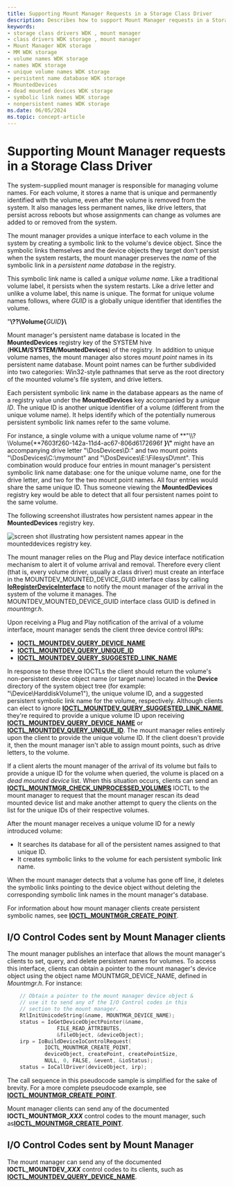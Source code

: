 ```yaml
---
title: Supporting Mount Manager Requests in a Storage Class Driver
description: Describes how to support Mount Manager requests in a Storage Class Driver
keywords:
- storage class drivers WDK , mount manager
- class drivers WDK storage , mount manager
- Mount Manager WDK storage
- MM WDK storage
- volume names WDK storage
- names WDK storage
- unique volume names WDK storage
- persistent name database WDK storage
- MountedDevices
- dead mounted devices WDK storage
- symbolic link names WDK storage
- nonpersistent names WDK storage
ms.date: 06/05/2024
ms.topic: concept-article
---
```


# Supporting Mount Manager requests in a Storage Class Driver

The system-supplied mount manager is responsible for managing volume names. For each volume, it stores a name that is unique and permanently identified with the volume, even after the volume is removed from the system. It also manages less permanent names, like drive letters, that persist across reboots but whose assignments can change as volumes are added to or removed from the system.

The mount manager provides a unique interface to each volume in the system by creating a symbolic link to the volume's device object. Since the symbolic links themselves and the device objects they target don't persist when the system restarts, the mount manager preserves the *name* of the symbolic link in a *persistent name database* in the registry.

This symbolic link name is called a *unique volume name*. Like a traditional volume label, it persists when the system restarts. Like a drive letter and unlike a volume label, this name is unique. The format for unique volume names follows, where *GUID* is a globally unique identifier that identifies the volume.

"**\\??\\Volume{**<em>GUID</em>**}\\**

Mount manager's persistent name database is located in the **MountedDevices** registry key of the SYSTEM hive (**HKLM/SYSTEM/MountedDevices**) of the registry. In addition to unique volume names, the mount manager also stores *mount point* names in its persistent name database. Mount point names can be further subdivided into two categories: Win32-style pathnames that serve as the root directory of the mounted volume's file system, and drive letters.

Each persistent symbolic link name in the database appears as the name of a registry value under the **MountedDevices** key accompanied by a *unique ID*. The unique ID is another unique identifier of a volume (different from the unique volume name). It helps identify which of the potentially numerous persistent symbolic link names refer to the same volume.

For instance, a single volume with a unique volume name of **"\\\\?\\Volume{**7603f260-142a-11d4-ac67-806d6172696f **}\\"** might have an accompanying drive letter "\\DosDevices\\D:" and two mount points "\\DosDevices\\C:\\mymount" and "\\DosDevices\\E:\\FilesysD\\mnt". This combination would produce four entries in mount manager's persistent symbolic link name database: one for the unique volume name, one for the drive letter, and two for the two mount point names. All four entries would share the same unique ID. Thus someone viewing the **MountedDevices** registry key would be able to detect that all four persistent names point to the same volume.

The following screenshot illustrates how persistent names appear in the **MountedDevices** registry key.

![screen shot illustrating how persistent names appear in the mounteddevices registry key.](images/mntmgr.png)

The mount manager relies on the Plug and Play device interface notification mechanism to alert it of volume arrival and removal. Therefore every client (that is, every volume driver, usually a class driver) must create an interface in the MOUNTDEV_MOUNTED_DEVICE_GUID interface class by calling [**IoRegisterDeviceInterface**](/windows-hardware/drivers/ddi/wdm/nf-wdm-ioregisterdeviceinterface) to notify the mount manager of the arrival in the system of the volume it manages. The MOUNTDEV_MOUNTED_DEVICE_GUID interface class GUID is defined in *mountmgr.h*.

Upon receiving a Plug and Play notification of the arrival of a volume interface, mount manager sends the client three device control IRPs:

* [**IOCTL_MOUNTDEV_QUERY_DEVICE_NAME**](/windows-hardware/drivers/ddi/mountmgr/ni-mountmgr-ioctl_mountdev_query_device_name)
* [**IOCTL_MOUNTDEV_QUERY_UNIQUE_ID**](/windows-hardware/drivers/ddi/mountdev/ni-mountdev-ioctl_mountdev_query_unique_id)
* [**IOCTL_MOUNTDEV_QUERY_SUGGESTED_LINK_NAME**](/windows-hardware/drivers/ddi/mountdev/ni-mountdev-ioctl_mountdev_query_suggested_link_name)

In response to these three IOCTLs the client should return the volume's non-persistent device object name (or target name) located in the **Device** directory of the system object tree (for example: "\\Device\\HarddiskVolume1"), the unique volume ID, and a suggested persistent symbolic link name for the volume, respectively. Although clients can elect to ignore [**IOCTL_MOUNTDEV_QUERY_SUGGESTED_LINK_NAME**](/windows-hardware/drivers/ddi/mountdev/ni-mountdev-ioctl_mountdev_query_suggested_link_name), they're required to provide a unique volume ID upon receiving [**IOCTL_MOUNTDEV_QUERY_DEVICE_NAME**](/windows-hardware/drivers/ddi/mountmgr/ni-mountmgr-ioctl_mountdev_query_device_name) or [**IOCTL_MOUNTDEV_QUERY_UNIQUE_ID**](/windows-hardware/drivers/ddi/mountdev/ni-mountdev-ioctl_mountdev_query_unique_id). The mount manager relies entirely upon the client to provide the unique volume ID. If the client doesn't provide it, then the mount manager isn't able to assign mount points, such as drive letters, to the volume.

If a client alerts the mount manager of the arrival of its volume but fails to provide a unique ID for the volume when queried, the volume is placed on a *dead mounted device* list. When this situation occurs, clients can send an [**IOCTL_MOUNTMGR_CHECK_UNPROCESSED_VOLUMES**](/windows-hardware/drivers/ddi/mountmgr/ni-mountmgr-ioctl_mountmgr_check_unprocessed_volumes) IOCTL to the mount manager to request that the mount manager rescan its dead mounted device list and make another attempt to query the clients on the list for the unique IDs of their respective volumes.

After the mount manager receives a unique volume ID for a newly introduced volume:

* It searches its database for all of the persistent names assigned to that unique ID.
* It creates symbolic links to the volume for each persistent symbolic link name.

When the mount manager detects that a volume has gone off line, it deletes the symbolic links pointing to the device object without deleting the corresponding symbolic link names in the mount manager's database.

For information about how mount manager clients create persistent symbolic names, see [**IOCTL_MOUNTMGR_CREATE_POINT**](/windows-hardware/drivers/ddi/mountmgr/ni-mountmgr-ioctl_mountmgr_create_point).

## I/O Control Codes sent by Mount Manager clients

The mount manager publishes an interface that allows the mount manager's clients to set, query, and delete persistent names for volumes. To access this interface, clients can obtain a pointer to the mount manager's device object using the object name MOUNTMGR_DEVICE_NAME, defined in *Mountmgr.h*. For instance:

``` C
    // Obtain a pointer to the mount manager device object &
    // use it to send any of the I/O Control codes in this 
    // section to the mount manager.
    RtlInitUnicodeString(&name, MOUNTMGR_DEVICE_NAME);
    status = IoGetDeviceObjectPointer(&name,
                FILE_READ_ATTRIBUTES, 
                &fileObject, &deviceObject);
    irp = IoBuildDeviceIoControlRequest(
            IOCTL_MOUNTMGR_CREATE_POINT,
            deviceObject, createPoint, createPointSize, 
            NULL, 0, FALSE, &event, &ioStatus);
    status = IoCallDriver(deviceObject, irp);
```

The call sequence in this pseudocode sample is simplified for the sake of brevity. For a more complete pseudocode example, see [**IOCTL_MOUNTMGR_CREATE_POINT**](/windows-hardware/drivers/ddi/mountmgr/ni-mountmgr-ioctl_mountmgr_create_point).

Mount manager clients can send any of the documented **IOCTL_MOUNTMGR_*XXX*** control codes to the mount manager, such as[**IOCTL_MOUNTMGR_CREATE_POINT**](/windows-hardware/drivers/ddi/mountmgr/ni-mountmgr-ioctl_mountmgr_create_point).

## I/O Control Codes sent by Mount Manager

The mount manager can send any of the documented **IOCTL_MOUNTDEV_*XXX*** control codes to its clients, such as [**IOCTL_MOUNTDEV_QUERY_DEVICE_NAME**](/windows-hardware/drivers/ddi/mountmgr/ni-mountmgr-ioctl_mountdev_query_device_name).
